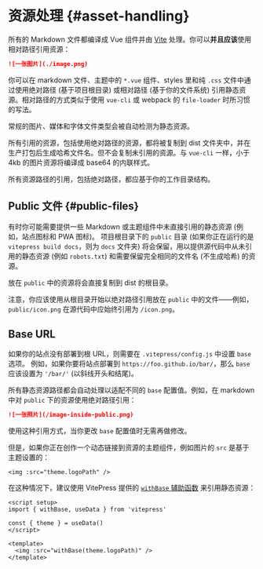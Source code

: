 # 资源处理 {#asset-handling}

所有的 Markdown 文件都编译成 Vue 组件并由 [Vite](https://github.com/vitejs/vite) 处理。你可以**并且应该**使用相对路径引用资源：

```md
![一张图片](./image.png)
```

你可以在 markdown 文件、主题中的 `*.vue` 组件、styles 里和纯 `.css` 文件中通过使用绝对路径 (基于项目根目录) 或相对路径 (基于你的文件系统) 引用静态资源。相对路径的方式类似于使用 `vue-cli` 或 webpack 的 `file-loader` 时所习惯的写法。

常规的图片、媒体和字体文件类型会被自动检测为静态资源。

所有引用的资源，包括使用绝对路径的资源，都将被复制到 dist 文件夹中，并在生产打包后生成哈希文件名。但不会复制未引用的资源。与 `vue-cli` 一样，小于 4kb 的图片资源将编译成 base64 的内联样式。

所有资源路径的引用，包括绝对路径，都应基于你的工作目录结构。

## Public 文件 {#public-files}

有时你可能需要提供一些 Markdown 或主题组件中未直接引用的静态资源 (例如，站点图标和 PWA 图标)。 项目根目录下的 `public` 目录 (如果你正在运行的是 `vitepress build docs`，则为 `docs` 文件夹) 将会保留，用以提供源代码中从未引用的静态资源 (例如 `robots.txt`) 和需要保留完全相同的文件名 (不生成哈希) 的资源。

放在 `public` 中的资源将会直接复制到 dist 的根目录。

注意，你应该使用从根目录开始以绝对路径引用放在 `public` 中的文件——例如，`public/icon.png` 在源代码中应始终引用为 `/icon.png`。

## Base URL

如果你的站点没有部署到根 URL，则需要在 `.vitepress/config.js` 中设置 `base` 选项。 例如，如果你要将站点部署到 `https://foo.github.io/bar/`，那么 `base` 应该设置为 `'/bar/'` (以斜线开头和结尾)。

所有静态资源路径都会自动处理以适配不同的 `base` 配置值。例如，在 markdown 中对 `public` 下的资源使用绝对路径引用：

```md
![一张照片](/image-inside-public.png)
```

使用这种引用方式，当你更改 `base` 配置值时无需再做修改。

但是，如果你正在创作一个动态链接到资源的主题组件，例如图片的 `src` 是基于主题设置的：

```vue
<img :src="theme.logoPath" />
```

在这种情况下，建议使用 VitePress 提供的 [`withBase` 辅助函数](./api#withbase) 来引用静态资源：

```vue
<script setup>
import { withBase, useData } from 'vitepress'

const { theme } = useData()
</script>

<template>
  <img :src="withBase(theme.logoPath)" />
</template>
```
